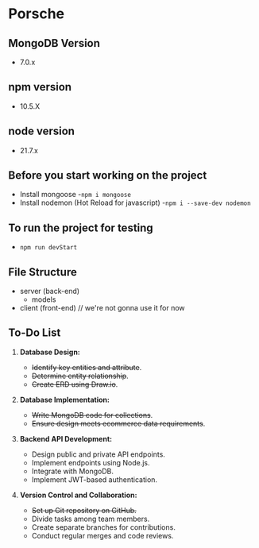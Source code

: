# Porsche

## MongoDB Version
- 7.0.x
## npm version
- 10.5.X
## node version
- 21.7.x
## Before you start working on the project 
- Install mongoose
   -```npm i mongoose```
- Install nodemon (Hot Reload for javascript)
   -```npm i --save-dev nodemon```
## To run the project for testing
- ```npm run devStart```
## File Structure
- server (back-end)
  - models
- client (front-end) // we're not gonna use it for now

## To-Do List

1. **Database Design:**
   - ~~Identify key entities and attribute~~.
   - ~~Determine entity relationship~~.
   - ~~Create ERD using Draw.io~~.

2. **Database Implementation:**
   - ~~Write MongoDB code for collections~~.
   - ~~Ensure design meets ecommerce data requirements~~.

3. **Backend API Development:**
   - Design public and private API endpoints.
   - Implement endpoints using Node.js.
   - Integrate with MongoDB.
   - Implement JWT-based authentication.

4. **Version Control and Collaboration:**
   - ~~Set up Git repository on GitHub.~~
   - Divide tasks among team members.
   - Create separate branches for contributions.
   - Conduct regular merges and code reviews.
